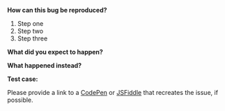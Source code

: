 <!-- Please only file bugs with FoundationPress on GitHub. If you've got an issue with the Foundation framework itself, please file the bug in the Foundation respository: https://github.com/zurb/foundation-sites. If you've got a more general question about how to use FoundationPress, please use the Gitter chatroom: https://gitter.im/olefredrik/FoundationPress -->

**How can this bug be reproduced?**

1. Step one
2. Step two
3. Step three

**What did you expect to happen?**

**What happened instead?**

**Test case:**

Please provide a link to a [CodePen](http://codepen.io/gakimball/pen/jqEMYp) or [JSFiddle](http://jsfiddle.net) that recreates the issue, if possible.
